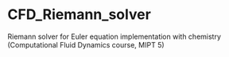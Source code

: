 # CFD_Riemann_solver
Riemann solver for Euler equation implementation with chemistry (Computational Fluid Dynamics course, MIPT 5)
